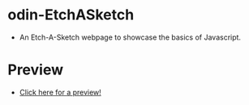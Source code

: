 # odin-EtchASketch
- An Etch-A-Sketch webpage to showcase the basics of Javascript.

# Preview
- [Click here for a preview!](https://karimelbasiouni.github.io/odin-EtchASketch/) 

